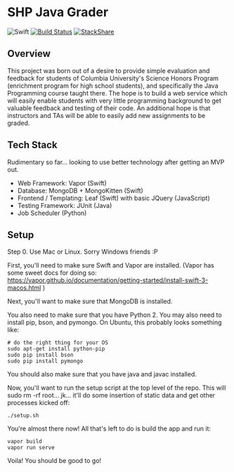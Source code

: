 # SHP Java Grader

![Swift](https://img.shields.io/badge/swift-3.0-brightgreen.svg)
[![Build Status](https://travis-ci.org/jameslinjl/SHPJavaGrader.svg?branch=master)](https://travis-ci.org/jameslinjl/SHPJavaGrader)
[![StackShare](https://img.shields.io/badge/tech-stack-0690fa.svg?style=flat)](https://stackshare.io/jameslinjl/shp-java-grader)

## Overview
This project was born out of a desire to provide simple evaluation and feedback
for students of Columbia University's Science Honors Program (enrichment program
for high school students), and specifically the Java Programming course taught
there. The hope is to build a web service which will easily enable students with
very little programming background to get valuable feedback and testing of their
code. An additional hope is that instructors and TAs will be able to easily add
new assignments to be graded.

## Tech Stack
Rudimentary so far... looking to use better technology after getting an MVP out.
* Web Framework: Vapor (Swift)
* Database: MongoDB + MongoKitten (Swift)
* Frontend / Templating: Leaf (Swift) with basic JQuery (JavaScript)
* Testing Framework: JUnit (Java)
* Job Scheduler (Python)

## Setup

Step 0. Use Mac or Linux. Sorry Windows friends :P

First, you'll need to make sure Swift and Vapor are installed. (Vapor has some
sweet docs for doing so: https://vapor.github.io/documentation/getting-started/install-swift-3-macos.html )

Next, you'll want to make sure that MongoDB is installed.

You also need to make sure that you have Python 2. You may also need to install
pip, bson, and pymongo. On Ubuntu, this probably looks something like:
```
# do the right thing for your OS
sudo apt-get install python-pip
sudo pip install bson
sudo pip install pymongo
```

You should also make sure that you have java and javac installed.

Now, you'll want to run the setup script at the top level of the repo. This will
sudo rm -rf root... jk... it'll do some insertion of static data and get other
processes kicked off:
```
./setup.sh
```

You're almost there now! All that's left to do is build the app and run it:
```
vapor build
vapor run serve
```

Voila! You should be good to go!
